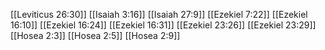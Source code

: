 [[Leviticus 26:30]]
[[Isaiah 3:16]]
[[Isaiah 27:9]]
[[Ezekiel 7:22]]
[[Ezekiel 16:10]]
[[Ezekiel 16:24]]
[[Ezekiel 16:31]]
[[Ezekiel 23:26]]
[[Ezekiel 23:29]]
[[Hosea 2:3]]
[[Hosea 2:5]]
[[Hosea 2:9]]
